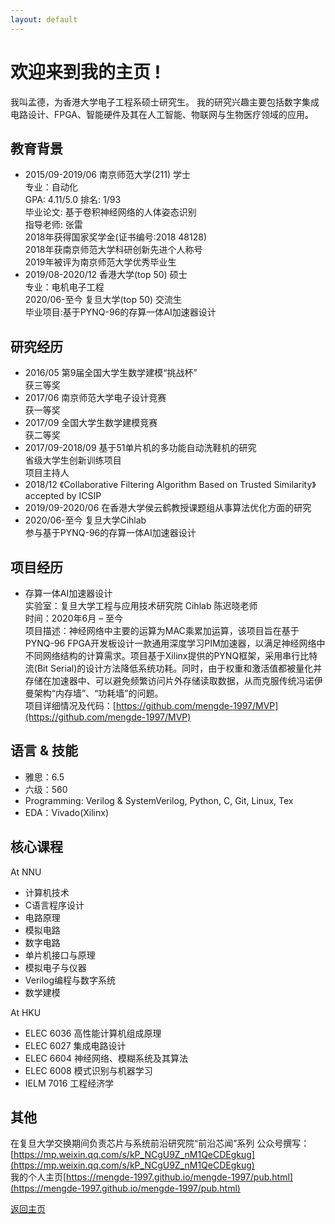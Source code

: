 ```yaml
---
layout: default
---
```


# 欢迎来到我的主页 !   
我叫孟德，为香港大学电子工程系硕士研究生。
我的研究兴趣主要包括数字集成电路设计、FPGA、智能硬件及其在人工智能、物联网与生物医疗领域的应用。

## 教育背景
* 2015/09-2019/06  南京师范大学(211) 学士<br />
  专业：自动化<br />
  GPA: 4.11/5.0    排名: 1/93<br />
  毕业论文: 基于卷积神经网络的人体姿态识别<br />
  指导老师: 张雷<br />
  2018年获得国家奖学金(证书编号:2018 48128)<br />
  2018年获南京师范大学科研创新先进个人称号<br />
  2019年被评为南京师范大学优秀毕业生<br />
* 2019/08-2020/12  香港大学(top 50) 硕士<br />
  专业：电机电子工程<br />
  2020/06-至今     复旦大学(top 50) 交流生<br />
  毕业项目:基于PYNQ-96的存算一体AI加速器设计 <br />
  
## 研究经历
* 2016/05    第9届全国大学生数学建模“挑战杯”<br />
  获三等奖<br />
* 2017/06    南京师范大学电子设计竞赛<br />
  获一等奖<br />
* 2017/09    全国大学生数学建模竞赛<br />
  获二等奖<br />  
* 2017/09-2018/09  基于51单片机的多功能自动洗鞋机的研究<br />
  省级大学生创新训练项目<br />
  项目主持人<br />
* 2018/12 《Collaborative Filtering Algorithm Based on Trusted Similarity》accepted by ICSIP<br />
* 2019/09-2020/06 在香港大学侯云鹤教授课题组从事算法优化方面的研究<br />
* 2020/06-至今 复旦大学Cihlab <br />
  参与基于PYNQ-96的存算一体AI加速器设计<br />

## 项目经历
* 存算一体AI加速器设计 <br />
实验室：复旦大学工程与应用技术研究院 Cihlab 陈迟晓老师<br />
时间：2020年6月 – 至今<br />
项目描述：神经网络中主要的运算为MAC乘累加运算，该项目旨在基于PYNQ-96 FPGA开发板设计一款通用深度学习PIM加速器，以满足神经网络中不同网络结构的计算需求。项目基于Xilinx提供的PYNQ框架，采用串行比特流(Bit Serial)的设计方法降低系统功耗。同时，由于权重和激活值都被量化并存储在加速器中、可以避免频繁访问片外存储读取数据，从而克服传统冯诺伊曼架构“内存墙”、“功耗墙”的问题。<br />
项目详细情况及代码：[https://github.com/mengde-1997/MVP](https://github.com/mengde-1997/MVP)<br />


## 语言 & 技能
* 雅思：6.5<br />
* 六级：560<br />
* Programming: Verilog & SystemVerilog, Python, C, Git, Linux, Tex<br />
* EDA：Vivado(Xilinx)

## 核心课程
At NNU<br />
* 计算机技术
* C语言程序设计
* 电路原理
* 模拟电路
* 数字电路
* 单片机接口与原理
* 模拟电子与仪器
* Verilog编程与数字系统
* 数学建模

At HKU<br />
* ELEC 6036 高性能计算机组成原理
* ELEC 6027 集成电路设计
* ELEC 6604 神经网络、模糊系统及其算法
* ELEC 6008 模式识别与机器学习
* IELM 7016 工程经济学

## 其他
在复旦大学交换期间负责芯片与系统前沿研究院“前沿芯闻”系列
公众号撰写：[https://mp.weixin.qq.com/s/kP_NCgU9Z_nM1QeCDEgkug](https://mp.weixin.qq.com/s/kP_NCgU9Z_nM1QeCDEgkug)<br />
我的个人主页[https://mengde-1997.github.io/mengde-1997/pub.html](https://mengde-1997.github.io/mengde-1997/pub.html)


[返回主页](./)





